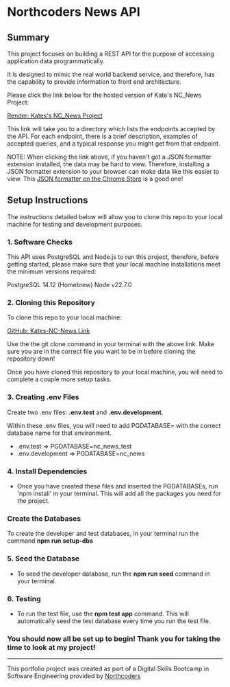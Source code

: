 # Northcoders News API

## Summary

This project focuses on building a REST API for the purpose of accessing application data programmatically.

It is designed to mimic the real world backend service, and therefore, has the capability to provide information to front end architecture.

Please click the link below for the hosted version of Kate's NC_News Project:

[Render: Kates's NC_News Project](https://kates-nc-news.onrender.com/api "Render: Kate's NC_News Project")

This link will take you to a directory which lists the endpoints accepted by the API. For each endpoint, there is a brief description, examples of accepted queries, and a typical response you might get from that endpoint.

NOTE: When clicking the link above, if you haven't got a JSON formatter extension installed, the data may be hard to view. Therefore, installing a JSON formatter extension to your browser can make data like this easier to view. This [JSON formatter on the Chrome Store](https://chromewebstore.google.com/detail/json-formatter/bcjindcccaagfpapjjmafapmmgkkhgoa?hl=en "JSON formatter on the Chrome Store") is a good one!

## Setup Instructions

The instructions detailed below will allow you to clone this repo to your local machine for testing and development purposes.

### 1. Software Checks

This API uses PostgreSQL and Node.js to run this project, therefore, before getting started, please make sure that your local machine installations meet the minimum versions required:

PostgreSQL 14.12 (Homebrew)
Node v22.7.0

### 2. Cloning this Repository

To clone this repo to your local machine:

[GitHub: Kates-NC-News Link](https://github.com/katehjd21/Kates-NC-News.git "GitHub Kates-NC-News Link")

Use the the git clone command in your terminal with the above link. Make sure you are in the correct file you want to be in before cloning the repository down!

Once you have cloned this repository to your local machine, you will need to complete a couple more setup tasks.

### 3. Creating .env Files

Create two .env files: **.env.test** and **.env.development**.

Within these .env files, you will need to add PGDATABASE= with the correct database name for that environment.

- .env.test => PGDATABASE=nc_news_test
- .env.development => PGDATABASE=nc_news

### 4. Install Dependencies

- Once you have created these files and inserted the PGDATABASEs, run 'npm install' in your terminal. This will add all the packages you need for the project.

### Create the Databases

To create the developer and test databases, in your terminal run the command **npm run setup-dbs**

### 5. Seed the Database

- To seed the developer database, run the **npm run seed** command in your terminal.

### 6. Testing

- To run the test file, use the **npm test app** command. This will automatically seed the test database every time you run the test file.

### You should now all be set up to begin! Thank you for taking the time to look at my project!

---

This portfolio project was created as part of a Digital Skills Bootcamp in Software Engineering provided by [Northcoders](https://northcoders.com/)
